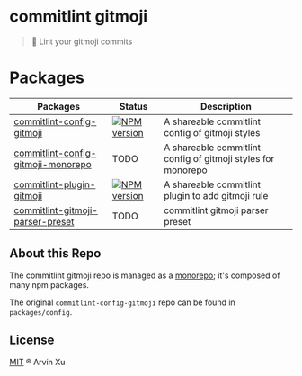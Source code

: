 # commitlint gitmoji

> 🎉 Lint your gitmoji commits

# Packages

| Packages                                                          | Status                                     | Description                                                  |
| ----------------------------------------------------------------- | ------------------------------------------ | ------------------------------------------------------------ |
| [commitlint-config-gitmoji](./packages/config)                    | [![NPM version][config-image]][config-url] | A shareable commitlint config of gitmoji styles              |
| [commitlint-config-gitmoji-monorepo](./packages/config-mono-repo) | TODO                                       | A shareable commitlint config of gitmoji styles for monorepo |
| [commitlint-plugin-gitmoji](./packages/plugin)                    | [![NPM version][plugin-image]][plugin-url] | A shareable commitlint plugin to add gitmoji rule            |
| [commitlint-gitmoji-parser-preset](./packages/parser)             | TODO                                       | commitlint gitmoji parser preset                             |

<!-- npm url -->

[config-image]: http://img.shields.io/npm/v/commitlint-config-gitmoji.svg?style=flat-square&color=deepgreen&label=latest
[config-url]: http://npmjs.org/package/commitlint-config-gitmoji
[plugin-image]: http://img.shields.io/npm/v/commitlint-plugin-gitmoji.svg?style=flat-square&color=deepgreen&label=latest
[plugin-url]: http://npmjs.org/package/commitlint-plugin-gitmoji

## About this Repo

The commitlint gitmoji repo is managed as a [monorepo](https://github.com/babel/babel/blob/master/doc/design/monorepo.md); it's composed of many npm packages.

The original `commitlint-config-gitmoji` repo can be found in `packages/config`.

## License

[MIT](./LICENSE) ® Arvin Xu
